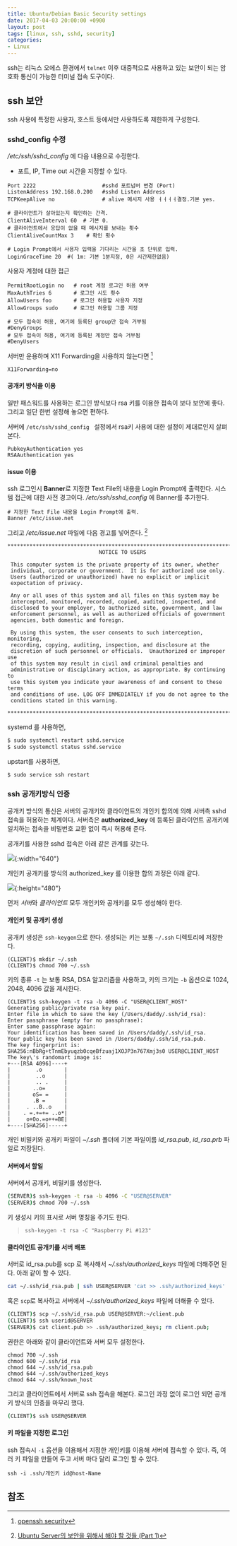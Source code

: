 ```yaml
---
title: Ubuntu/Debian Basic Security settings
date: 2017-04-03 20:00:00 +0900
layout: post
tags: [linux, ssh, sshd, security]
categories: 
- Linux
---
```


ssh는 리눅스 오에스 환경에서 `telnet` 이후 대중적으로 사용하고 있는 보안이 되는 암호화 통신이 가능한 터미널 접속 도구이다.

## ssh 보안

ssh 사용에 특정한 사용자, 호스트 등에서만 사용하도록 제한하게 구성한다.

### sshd_config 수정

*/etc/ssh/sshd_config* 에 다음 내용으로 수정한다.
 - 포트, IP, Time out 시간을 지정할 수 있다.

```
Port 2222                     #sshd 포트넘버 변경 (Port)
ListenAddress 192.168.0.200   #sshd Listen Address
TCPKeepAlive no               # alive 메시지 사용 ㅓㅓㅓㅓ결정.기본 yes.

# 클라이언트가 살아있는지 확인하는 간격.
ClientAliveInterval 60  # 기본 0.
# 클라이언트에서 응답이 없을 때 메시지를 보내는 횟수
ClientAliveCountMax 3    # 확인 횟수

# Login Prompt에서 사용자 입력을 기다리는 시간을 초 단위로 입력.
LoginGraceTime 20  #( 1m: 기본 1분지정, 0은 시간제한없음)
```

사용자 계정에 대한 접근

```
PermitRootLogin no   # root 계정 로그인 허용 여부
MaxAuthTries 6       # 로그인 시도 횟수
AllowUsers foo       # 로그인 허용할 사용자 지정
AllowGroups sudo     # 로그인 허용할 그룹 지정

# 모두 접속이 허용, 여기에 등록된 group만 접속 거부됨
#DenyGroups
# 모두 접속이 허용, 여기에 등록된 계정만 접속 거부됨
#DenyUsers 
```

서버만 운용하며 X11 Forwarding을 사용하지 않는다면 [^3]

```
X11Forwarding=no
```


#### 공개키 방식을 이용

일반 패스워드를 사용하는 로그인 방식보다 rsa 키를 이용한 접속이 보다 보안에 좋다. 그리고 일단 한번 설정해 놓으면 편하다.

서버에 `/etc/ssh/sshd_config ` 설정에서 rsa키 사용에 대한 설정이 제대로인지 살펴본다.

```
PubkeyAuthentication yes
RSAAuthentication yes
```


#### issue 이용

ssh 로그인시 **Banner**로 지정한 Text File의 내용을 Login Prompt에 출력한다. 시스템 접근에 대한 사전 경고이다. */etc/ssh/sshd_config* 에 Banner를 추가한다.

```
# 지정한 Text File 내용을 Login Prompt에 출력.
Banner /etc/issue.net
```

그리고 */etc/issue.net* 파일에 다음 경고를 넣어준다. [^1]

```
***************************************************************************
                             NOTICE TO USERS
 
 This computer system is the private property of its owner, whether
 individual, corporate or government.  It is for authorized use only.
 Users (authorized or unauthorized) have no explicit or implicit
 expectation of privacy.
 
 Any or all uses of this system and all files on this system may be
 intercepted, monitored, recorded, copied, audited, inspected, and
 disclosed to your employer, to authorized site, government, and law
 enforcement personnel, as well as authorized officials of government
 agencies, both domestic and foreign.
 
 By using this system, the user consents to such interception, monitoring,
 recording, copying, auditing, inspection, and disclosure at the
 discretion of such personnel or officials.  Unauthorized or improper use
 of this system may result in civil and criminal penalties and
 administrative or disciplinary action, as appropriate. By continuing to
 use this system you indicate your awareness of and consent to these terms
 and conditions of use. LOG OFF IMMEDIATELY if you do not agree to the
 conditions stated in this warning.
 
****************************************************************************

```


systemd 를 사용하면,

```sh
$ sudo systemctl restart sshd.service
$ sudo systemctl status sshd.service
```

upstart를 사용하면,

```sh
$ sudo service ssh restart
```


### ssh 공개키방식 인증

공개키 방식의 통신은 서버의 공개키와 클라이언트의 개인키 합의에 의해 서버측 sshd 접속을 허용하는 체계이다. 서버측은 **authorized_key** 에 등록된 클라이언트 공개키에 일치하는 접속을 비밀번호 교환 없이 즉시 허용해 준다.

공개키를 사용한 sshd 접속은 아래 같은 관계를 갖는다.

![](https://user.xmission.com/~bdv/cygwin-sshd_files/no-passwd.png){:width="640"}

개인키 공개키를 방식의 authorized_key 를 이용한 합의 과정은 아래 같다.

![](https://smbjorklund.no/sites/smbjorklund/files/styles/full_width/public/images/webmaster/skitched-20110402-163622.png){:height="480"}

먼저 *서버*와 *클라이언트* 모두 개인키와 공개키를 모두 생성해야 한다.

#### 개인키 및 공개키 생성

공개키 생성은 `ssh-keygen`으로 한다. 생성되는 키는 보통 `~/.ssh` 디렉토리에 저장한다.

```
(CLIENT)$ mkdir ~/.ssh
(CLIENT)$ chmod 700 ~/.ssh
```

키의 종류 `-t` 는 보통 RSA, DSA 알고리즘을 사용하고, 키의 크기는 `-b` 옵션으로 1024, 2048, 4096 값을 제시한다. 

```
(CLIENT)$ ssh-keygen -t rsa -b 4096 -C "USER@CLIENT_HOST"
Generating public/private rsa key pair.
Enter file in which to save the key (/Users/daddy/.ssh/id_rsa):
Enter passphrase (empty for no passphrase):
Enter same passphrase again:
Your identification has been saved in /Users/daddy/.ssh/id_rsa.
Your public key has been saved in /Users/daddy/.ssh/id_rsa.pub.
The key fingerprint is:
SHA256:nBbRg+tTnmEbyuqzb0cqeBfzuaj1XOJP3n767Xmj3s0 USER@CLIENT_HOST
The key\'s randomart image is:
+---[RSA 4096]----+
|        .o       |
|        ..o      |
|        .. .     |
|       ..o=      |
|       oS= =     |
|       .B =      |
|     . ..B..o    |
|    . =.+=+= ..o*|
|     o+Oo.=o++=BE|
+----[SHA256]-----+
```

개인 비밀키와 공개키 파일이 *~/.ssh* 폴더에 기본 파일이름 *id_rsa.pub*, *id_rsa.prb* 파일로 저장된다.


#### 서버에서 할일

서버에서 공개키, 비밀키를 생성한다.

```sh
(SERVER)$ ssh-keygen -t rsa -b 4096 -C "USER@SERVER"
(SERVER)$ chmod 700 ~/.ssh
```

키 생성시 키의 표시로 서버 명칭을 주기도 한다.

> ```
> ssh-keygen -t rsa -C "Raspberry Pi #123"
> ```



#### 클라이언트 공개키를 서버 배포

서버로 id_rsa.pub를 scp 로 복사해서 *~/.ssh/authorized_keys* 파일에 더해주면 된다. 아래 같이 할 수 있다.

```sh
cat ~/.ssh/id_rsa.pub | ssh USER@SERVER 'cat >> .ssh/authorized_keys'
```

혹은 `scp`로 복사하고 서버에서 *~/.ssh/authorized_keys* 파일에 더해줄 수 있다.

```sh
(CLIENT)$ scp ~/.ssh/id_rsa.pub USER@SERVER:~/client.pub
(CLIENT)$ ssh userid@SERVER
(SERVER)$ cat client.pub >> .ssh/authorized_keys; rm client.pub;
```


권한은 아래와 같이 클라이언트와 서버 모두 설정한다.

```
chmod 700 ~/.ssh
chmod 600 ~/.ssh/id_rsa
chmod 644 ~/.ssh/id_rsa.pub
chmod 644 ~/.ssh/authorized_keys
chmod 644 ~/.ssh/known_host
```

그리고 클라이언트에서 서버로 ssh 접속을 해본다. 로그인 과정 없이 로그인 되면 공개키 방식의 인증을 마무리 했다.

```sh
(CLIENT)$ ssh USER@SERVER
```


#### 키 파일을 지정한 로그인

ssh 접속시 `-i` 옵션을 이용해서 지정한 개인키를 이용해 서버에 접속할 수 있다. 즉, 여러 키 파일을 만들어 두고 서버 마다 달리 로그인 할 수 있다.

```
ssh -i .ssh/개인키 id@host-Name  
```



## 참조

[^1]: [Ubuntu Server의 보안을 위해서 해야 할 것들 (Part 1)](https://davidhyk.github.io/blog/things-you-should-do-to-secure-ubuntu-part1)
[^2]:  [Ubuntu Server의 보안을 위해서 해야 할 것들 (Part 2)](https://davidhyk.github.io/blog/things-you-should-do-to-secure-ubuntu-part2)
[^3]: [openssh security](https://www.openssh.com/security.html)
